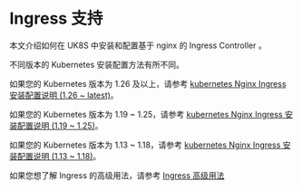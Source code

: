 # Ingress 支持

本文介绍如何在 UK8S 中安装和配置基于 nginx 的 Ingress Controller 。

不同版本的 Kubernetes 安装配置方法有所不同。

如果您的 Kubernetes 版本为 1.26 及以上，请参考 [kubernetes Nginx Ingress 安装配置说明 (1.26 ~ latest)](/uk8s/service/ingress/nginx_1.26)。

如果您的 Kubernetes 版本为 1.19 ~ 1.25，请参考 [kubernetes Nginx Ingress 安装配置说明 (1.19 ~ 1.25)](/uk8s/service/ingress/nginx_1.19)。

如果您的 Kubernetes 版本为 1.13 ~ 1.18，请参考 [kubernetes Nginx Ingress 安装配置说明 (1.13 ~ 1.18)](/uk8s/service/ingress/nginx)。

如果您想了解 Ingress 的高级用法，请参考 [Ingress 高级用法](/uk8s/service/ingress/multiple_ingress)
